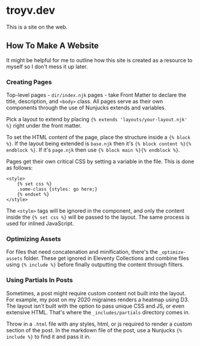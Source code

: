 # troyv.dev
This is a site on the web.

## How To Make A Website
It might be helpful for me to outline how this site is created as a resource to myself so I don't mess it up later.

### Creating Pages
Top-level pages - `dir/index.njk` pages - take Front Matter to declare the title, description, and `<body>` class. All pages serve as their own components through the use of Nunjucks extends and variables.

Pick a layout to extend by placing `{% extends 'layouts/your-layout.njk' %}` right under the front matter.

To set the HTML content of the page, place the structure inside a `{% block %}`. If the layout being extended is `base.njk` then it's `{% block content %}{% endblock %}`. If it's `page.njk` then use `{% block main %}{% endblock %}`.

Pages get their own critical CSS by setting a variable in the file. This is done as follows:

```nunjucks
<style>
    {% set css %}
    .some-class {styles: go here;}
    {% endset %}
</style>
```

The `<style>` tags will be ignored in the component, and only the content inside the `{% set css %}` will be passed to the layout. The same process is used for inlined JavaScript.

### Optimizing Assets
For files that need concatenation and minification, there's the `_optimize-assets` folder. These get ignored in Eleventy Collections and combine files using `{% include %}` before finally outputting the content through filters.

### Using Partials In Posts
Sometimes, a post might require custom content not built into the layout. For example, my post on my 2020 migraines renders a heatmap using D3. The layout isn't built with the option to pass unique CSS and JS, or even extensive HTML. That's where the `_includes/partials` directory comes in.

Throw in a `.html` file with any styles, html, or js required to render a custom section of the post. In the markdown file of the post, use a Nunjucks `{% include %}` to find it and pass it in.